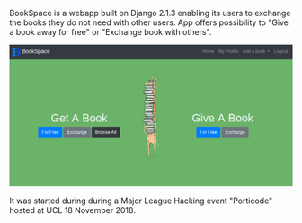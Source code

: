 BookSpace is a webapp built on Django 2.1.3 enabling its users to exchange the books they do not need with other users. App offers possibility to "Give a book away for free" or "Exchange book with others".

![Screenshot](BookSpace.png)

It was started during during a Major League Hacking event "Porticode" hosted at UCL 18 November 2018.
